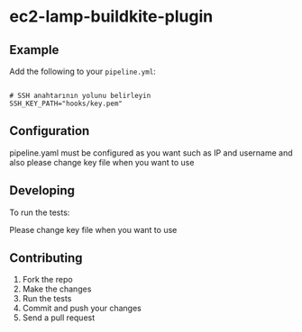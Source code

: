 # ec2-lamp-buildkite-plugin


## Example

Add the following to your `pipeline.yml`:

```chmod 400 hooks/key.pem

# SSH anahtarının yolunu belirleyin
SSH_KEY_PATH="hooks/key.pem"
```

## Configuration

pipeline.yaml must be configured as you want such as IP and username and also please change key file when you want to use 

## Developing

To run the tests:

Please change key file when you want to use 

## Contributing

1. Fork the repo
2. Make the changes
3. Run the tests
4. Commit and push your changes
5. Send a pull request

